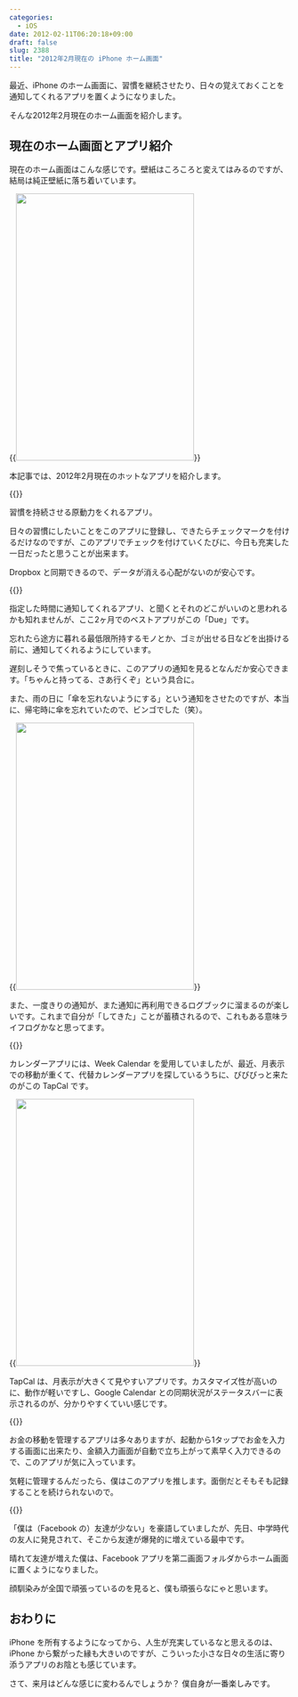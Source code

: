 ```yaml
---
categories:
  - iOS
date: 2012-02-11T06:20:18+09:00
draft: false
slug: 2388
title: "2012年2月現在の iPhone ホーム画面"
---
```


最近、iPhone のホーム画面に、習慣を継続させたり、日々の覚えておくことを通知してくれるアプリを置くようになりました。

そんな2012年2月現在のホーム画面を紹介します。

## 現在のホーム画面とアプリ紹介

現在のホーム画面はこんな感じです。壁紙はころころと変えてはみるのですが、結局は純正壁紙に落ち着いています。

{{<img alt="" src="/images/2012/02/2388_1.png" width="320" height="480">}}

本記事では、2012年2月現在のホットなアプリを紹介します。

{{<app id="358401617" title="Daily Deeds 1.4（￥85）" src="http://a4.mzstatic.com/us/r1000/037/Purple/4e/ef/7a/mzi.kijhtigm.100x100-75.jpg">}}

習慣を持続させる原動力をくれるアプリ。

日々の習慣にしたいことをこのアプリに登録し、できたらチェックマークを付けるだけなのですが、このアプリでチェックを付けていくたびに、今日も充実した一日だったと思うことが出来ます。

Dropbox と同期できるので、データが消える心配がないのが安心です。

{{<app id="390017969" title="Due  1.7.4（￥450）" src="http://a1.mzstatic.com/us/r1000/077/Purple/e9/5f/d7/mzl.umtwvttw.100x100-75.jpg">}}

指定した時間に通知してくれるアプリ、と聞くとそれのどこがいいのと思われるかも知れませんが、ここ2ヶ月でのベストアプリがこの「Due」です。

忘れたら途方に暮れる最低限所持するモノとか、ゴミが出せる日などを出掛ける前に、通知してくれるようにしています。

遅刻しそうで焦っているときに、このアプリの通知を見るとなんだか安心できます。「ちゃんと持ってる、さあ行くぞ」という具合に。

また、雨の日に「傘を忘れないようにする」という通知をさせたのですが、本当に、帰宅時に傘を忘れていたので、ビンゴでした（笑）。

{{<img alt="" src="/images/2012/02/2388_2.png" width="320" height="480">}}

また、一度きりの通知が、また通知に再利用できるログブックに溜まるのが楽しいです。これまで自分が「してきた」ことが蓄積されるので、これもある意味ライフログかなと思ってます。

{{<app id="368004350" title="TapCal  2.2.0（￥600）" src="http://a5.mzstatic.com/us/r1000/083/Purple/b0/5c/72/mzl.jbudnmtu.100x100-75.png">}}

カレンダーアプリには、Week Calendar を愛用していましたが、最近、月表示での移動が重くて、代替カレンダーアプリを探しているうちに、びびびっと来たのがこの TapCal です。

{{<img alt="" src="/images/2012/02/2388_3.png" width="320" height="480">}}

TapCal は、月表示が大きくて見やすいアプリです。カスタマイズ性が高いのに、動作が軽いですし、Google Calendar との同期状況がステータスバーに表示されるのが、分かりやすくていい感じです。

{{<app id="339986225" title="支出管理 1.11（￥85）" src="http://a5.mzstatic.com/us/r1000/064/Purple/f1/3d/06/mzl.wqcndspl.100x100-75.jpg">}}

お金の移動を管理するアプリは多々ありますが、起動から1タップでお金を入力する画面に出来たり、金額入力画面が自動で立ち上がって素早く入力できるので、このアプリが気に入っています。

気軽に管理するんだったら、僕はこのアプリを推します。面倒だとそもそも記録することを続けられないので。

{{<app id="284882215" title="Facebook 4.1（無料）" src="http://a1.mzstatic.com/us/r1000/086/Purple/03/df/55/mzl.ziwhldlf.100x100-75.png">}}

「僕は（Facebook の）友達が少ない」を豪語していましたが、先日、中学時代の友人に発見されて、そこから友達が爆発的に増えている最中です。

晴れて友達が増えた僕は、Facebook アプリを第二画面フォルダからホーム画面に置くようになりました。

顔馴染みが全国で頑張っているのを見ると、僕も頑張らなにゃと思います。

## おわりに

iPhone を所有するようになってから、人生が充実しているなと思えるのは、iPhone から繋がった縁も大きいのですが、こういった小さな日々の生活に寄り添うアプリのお陰とも感じています。

さて、来月はどんな感じに変わるんでしょうか？  僕自身が一番楽しみです。
